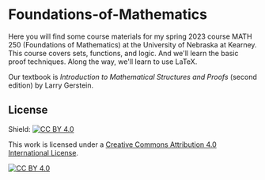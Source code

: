 # Foundations-of-Mathematics

Here you will find some course materials for my spring 2023 course MATH 250 (Foundations of Mathematics) at the University of Nebraska at Kearney. 
This course covers sets, functions, and logic. And we'll learn the basic proof techniques. Along the way, we'll learn to use LaTeX.

Our textbook is _Introduction to Mathematical Structures and Proofs_ (second edition) by Larry Gerstein. 

## License

Shield: [![CC BY 4.0][cc-by-shield]][cc-by]

This work is licensed under a
[Creative Commons Attribution 4.0 International License][cc-by].

[![CC BY 4.0][cc-by-image]][cc-by]

[cc-by]: http://creativecommons.org/licenses/by/4.0/
[cc-by-image]: https://i.creativecommons.org/l/by/4.0/88x31.png
[cc-by-shield]: https://img.shields.io/badge/License-CC%20BY%204.0-lightgrey.svg

